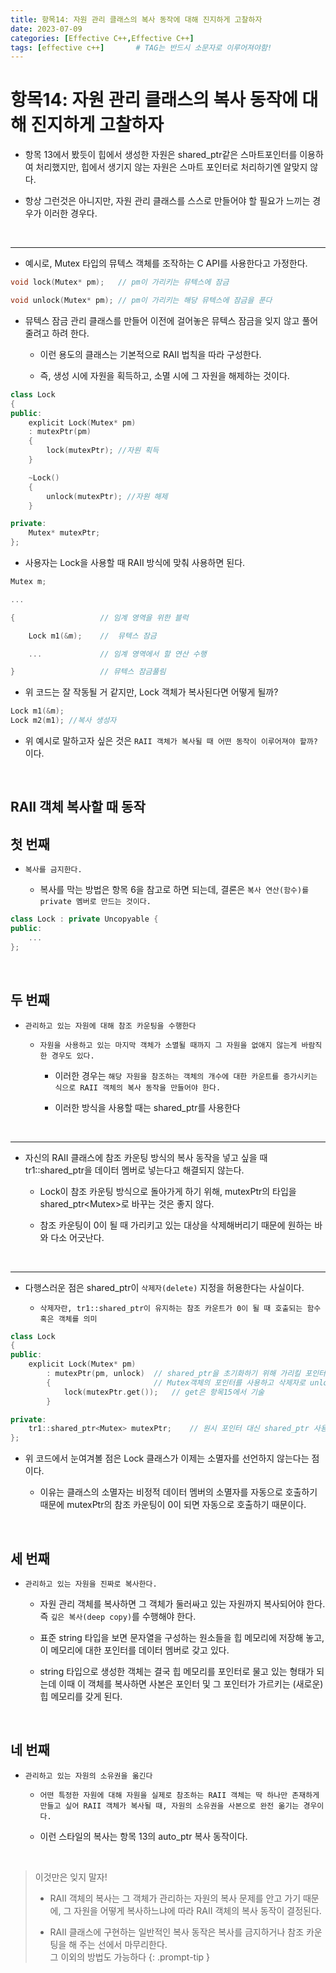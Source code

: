 ```yaml
---
title: 항목14: 자원 관리 클래스의 복사 동작에 대해 진지하게 고찰하자
date: 2023-07-09
categories: [Effective C++,Effective C++]
tags: [effective c++]		# TAG는 반드시 소문자로 이루어져야함!
---
```


**항목14: 자원 관리 클래스의 복사 동작에 대해 진지하게 고찰하자**
==============

* 항목 13에서 봤듯이 힙에서 생성한 자원은 shared_ptr같은 스마트포인터를 이용하여 처리했지만, 힙에서 생기지 않는 자원은 스마트 포인터로 처리하기엔 알맞지 않다.

* 항상 그런것은 아니지만, 자원 관리 클래스를 스스로 만들어야 할 필요가 느끼는 경우가 이러한 경우다.

<br>

---------

* 예시로, Mutex 타입의 뮤텍스 객체를 조작하는 C API를 사용한다고 가정한다.


```c++
void lock(Mutex* pm);   // pm이 가리키는 뮤텍스에 잠금

void unlock(Mutex* pm); // pm이 가리키는 해당 뮤텍스에 잠금을 푼다
```

* 뮤텍스 잠금 관리 클래스를 만들어 이전에 걸어놓은 뮤텍스 잠금을 잊지 않고 풀어줄려고 하려 한다.

  * 이런 용도의 클래스는 기본적으로 RAII 법칙을 따라 구성한다.

  * 즉, 생성 시에 자원을 획득하고, 소멸 시에 그 자원을 해제하는 것이다.


```c++
class Lock
{
public:
    ‌explicit Lock(Mutex* pm)
    ‌‌: mutexPtr(pm)
    ‌{ 
        ‌‌lock(mutexPtr); //자원 획득
    ‌} 

    ‌~Lock()
    ‌{
        ‌‌unlock(mutexPtr); //자원 해제
    ‌}

private:
    ‌Mutex* mutexPtr;
};
```

* 사용자는 Lock을 사용할 때 RAII 방식에 맞춰 사용하면 된다.


```c++
Mutex m;

...

{                   // 임계 영역을 위한 블럭

    Lock m1(&m);    //  뮤텍스 잠금

    ...             // 임계 영역에서 할 연산 수행

}                   // 뮤텍스 잠금풀림
```

* 위 코드는 잘 작동될 거 같지만, Lock 객체가 복사된다면 어떻게 될까?


```c++
Lock m1(&m);   
Lock m2(m1); //복사 생성자
```

* 위 예시로 말하고자 싶은 것은 `RAII 객체가 복사될 때 어떤 동작이 이루어져야 할까?`이다.


<br>

**RAII 객체 복사할 때 동작**
-----------

**첫 번째**
------------

* `복사를 금지한다.`

  * 복사를 막는 방법은 항목 6을 참고로 하면 되는데, 결론은 `복사 연산(함수)를 private 멤버로 만드는 것이다.`

```c++
class Lock : private Uncopyable {
public:
    ...
};
```

<br>

**두 번째**
--------------

* `관리하고 있는 자원에 대해 참조 카운팅을 수행한다`

  * `자원을 사용하고 있는 마지막 객체가 소멸될 때까지 그 자원을 없애지 않는게 바람직한 경우도 있다.`

    * 이러한 경우는 `해당 자원을 참조하는 객체의 개수에 대한 카운트를 증가시키는 식으로 RAII 객체의 복사 동작을 만들어야 한다.`

    * 이러한 방식을 사용할 때는 shared_ptr를 사용한다

<br>

----------

* 자신의 RAII 클래스에 참조 카운팅 방식의 복사 동작을 넣고 싶을 때 tr1::shared_ptr을 데이터 멤버로 넣는다고 해결되지 않는다.

  * Lock이 참조 카운팅 방식으로 돌아가게 하기 위해, mutexPtr의 타입을 shared_ptr\<Mutex>로 바꾸는 것은 좋지 않다.

  * 참조 카운팅이 0이 될 때 가리키고 있는 대상을 삭제해버리기 때문에 원하는 바와 다소 어긋난다.


<br>


--------


* 다행스러운 점은 shared_ptr이 `삭제자(delete)` 지정을 허용한다는 사실이다.

  * `삭제자란, tr1::shared_ptr이 유지하는 참조 카운트가 0이 될 때 호출되는 함수 혹은 객체를 의미`

```c++
class Lock
{
public:
    ‌explicit Lock(Mutex* pm)     
        ‌‌: mutexPtr(pm, unlock)  // shared_ptr을 초기화하기 위해 가리킬 포인터로 
        ‌{                       // Mutex객체의 포인터를 사용하고 삭제자로 unlock 함수를 사용
            ‌‌lock(mutexPtr.get());   // get은 항목15에서 기술
        ‌} 

private:
    ‌tr1::shared_ptr<Mutex> mutexPtr;    // 원시 포인터 대신 shared_ptr 사용
};
```
* 위 코드에서 눈여겨볼 점은 Lock 클래스가 이제는 소멸자를 선언하지 않는다는 점이다.

  * 이유는 클래스의 소멸자는 비정적 데이터 멤버의 소멸자를 자동으로 호출하기 때문에 mutexPtr의 참조 카운팅이 0이 되면 자동으로 호출하기 때문이다.


<br>

**세 번째**
----------

* `관리하고 있는 자원을 진짜로 복사한다.`

  * 자원 관리 객체를 복사하면 그 객체가 둘러싸고 있는 자원까지 복사되어야 한다. 즉 `깊은 복사(deep copy)`를 수행해야 한다.

  * 표준 string 타입을 보면 문자열을 구성하는 원소들을 힙 메모리에 저장해 놓고, 이 메모리에 대한 포인터를 데이터 멤버로 갖고 있다.

  * string 타입으로 생성한 객체는 결국 힙 메모리를 포인터로 물고 있는 형태가 되는데 이때 이 객체를 복사하면 사본은 포인터 및 그 포인터가 가르키는 (새로운) 힙 메모리를 갖게 된다.



<br>

**네 번째**
--------

* `관리하고 있는 자원의 소유권을 옮긴다`

  * `어떤 특정한 자원에 대해 자원을 실제로 참조하는 RAII 객체는 딱 하나만 존재하게 만들고 싶어 RAII 객체가 복사될 때, 자원의 소유권을 사본으로 완전 옮기는 경우이다.`

  * 이런 스타일의 복사는 항목 13의 auto_ptr 복사 동작이다.

<br>


> 이것만은 잊지 말자!
> * RAII 객체의 복사는  그 객체가 관리하는 자원의 복사 문제를 안고 가기 때문에, 그 자원을 어떻게 복사하느냐에 따라 RAII 객체의 복사 동작이 결정된다.
> 
> * RAII 클래스에 구현하는 일반적인 복사 동작은 복사를 금지하거나 참조 카운팅을 해 주는 선에서 마무리한다.<br>
> 그 이외의 방법도 가능하다
{: .prompt-tip }